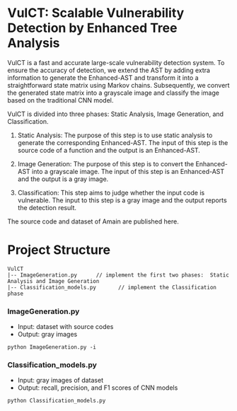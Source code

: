 # VulCT: Scalable Vulnerability Detection by Enhanced Tree Analysis
VulCT is a fast and accurate large-scale vulnerability detection system. 
To ensure the accuracy of detection, we extend the AST by adding extra information to generate the Enhanced-AST and transform it into a straightforward state matrix using Markov chains. 
Subsequently, we convert the generated state matrix into a grayscale image and classify the image based on the traditional CNN model. 

VulCT is divided into three phases: Static Analysis, Image Generation, and Classification.

1. Static Analysis: 
  The purpose of this step is to use static analysis to generate the corresponding Enhanced-AST. 
  The input of this step is the source code of a function and the output is an Enhanced-AST.
  
2. Image Generation: 
  The purpose of this step is to convert the Enhanced-AST into a grayscale image. 
  The input of this step is an Enhanced-AST and the output is a gray image.
  
3. Classification:
  This step aims to judge whether the input code is vulnerable. 
  The input to this step is a gray image and the output reports the detection result.

The source code and dataset of Amain are published here.

# Project Structure  
  
```shell  
VulCT 
|-- ImageGeneration.py     	// implement the first two phases:  Static Analysis and Image Generation 
|-- Classification_models.py       // implement the Classification phase  
```

### ImageGeneration.py
- Input: dataset with source codes
- Output: gray images 
```
python ImageGeneration.py -i 
```

### Classification_models.py
- Input: gray images of dataset
- Output: recall, precision, and F1 scores of CNN models
```
python Classification_models.py
```
